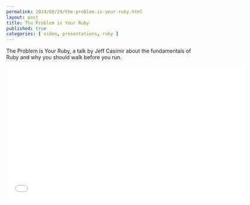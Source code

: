 ```yaml
---
permalink: 2014/08/29/the-problem-is-your-ruby.html
layout: post
title: The Problem is Your Ruby
published: true
categories: [ video, presentations, ruby ]
---
```


The Problem is Your Ruby, a talk by Jeff Casimir about the fundamentals of 
Ruby and why you should walk before you run.

<iframe width="640" height="360" src="//www.youtube.com/embed/QSICi6SrJOk?feature=player_detailpage" frameborder="0" allowfullscreen></iframe>

